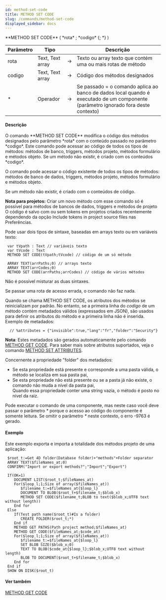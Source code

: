 ```yaml
---
id: method-set-code
title: METHOD SET CODE
slug: /commands/method-set-code
displayed_sidebar: docs
---
```


<!--REF #_command_.METHOD SET CODE.Syntax-->**METHOD SET CODE** ( *rota* ; *codigo* {; *} )<!-- END REF-->
<!--REF #_command_.METHOD SET CODE.Params-->
| Parâmetro | Tipo |  | Descrição |
| --- | --- | --- | --- |
| rota | Text, Text array | &rarr; | Texto ou array texto que contém uma ou mais rotas de método |
| codigo | Text, Text array | &rarr; | Código dos métodos designados |
| * | Operador | &rarr; | Se passado = o comando aplica ao banco de dados local quando é executado de um componente (parâmetro ignorado fora deste contexto) |

<!-- END REF-->

#### Descrição 

<!--REF #_command_.METHOD SET CODE.Summary-->O comando **METHOD SET CODE** modifica o código dos métodos designados pelo parâmetro *rota* com o conteúdo passado no parâmetro *codigo*.<!-- END REF--> Este comando pode acessar ao código de todos os tipos de métodos: métodos de banco, triggers, métodos projeto, métodos formulário e métodos objeto. Se um método não existir, é criado com os conteúdos *codigo*.

O comando pode acessar o código existente de todos os tipos de métodos: métodos de banco de dados, triggers, métodos projeto, métodos formulário e métodos objeto.  
  
Se um método não existir, é criado com o conteúdos de código.

**Nota para projetos:** 
Criar um novo método com esse comando só é possível para métodos de bancos de dados, triggers e métodos de projeto  
O código é salvo com ou sem tokens em projetos criados recentemente dependendo da opção Include tokens in project source files nas Preferências.

Pode usar dois tipos de sintaxe, baseadas em arrays texto ou em variáveis texto:

```4d
 var tVpath : Text // variáveis texto
 var tVcode : Text
 METHOD SET CODE(tVpath;tVcode) // código de um só método
```

```4d
 ARRAY TEXT(arrPaths;0) // arrays texto
 ARRAY TEXT(arrCodes;0)
 METHOD SET CODE(arrPaths;arrCodes) // código de vários métodos
```

Não é possível misturar as duas sintaxes.

Se passar uma rota de acesso errada, o comando não faz nada.

Quando se chama METHOD SET CODE, os atributos dos métodos se reinicializam por padrão. No entanto, se a primeira linha do *codigo* de um método contém metadados válidos (expressados em JSON), são usados para definir os atributos do método e a primeira linha não é inserida. Exemplo de metadados:

```4d
  // %attributes = {"invisible":true,"lang":"fr","folder":"Security"}
```

**Nota**: Estes metadados são gerados automaticamente pelo comando [METHOD GET CODE](method-get-code.md). Para saber mais sobre atributos suportados, veja o comando [METHOD SET ATTRIBUTES](method-set-attributes.md).

Concernente a propriedade "folder" dos metadados:

* Se esta propriedade está presente e corresponde a uma pasta válida, o método se localiza em sua pasta pai,
* Se esta propriedade não está presente ou se a pasta já não existe, o comando não muda a nível da pasta pai,  
Quando essa propriedade conter uma string vazia, o método é posto no nível da raiz.

Pode executar o comando de uma componente, mas neste caso você deve passar o parâmetro *\** porque o acesso ao código do componente é somente leitura. Se omitir o parâmetro *\** neste contexto, o erro -9763 é gerado.

#### Exemplo 

Este exemplo exporta e importa a totalidade dos métodos projeto de uma aplicação:

```4d
 $root_t:=Get 4D folder(Database folder)+"methods"+Folder separator
 ARRAY TEXT($fileNames_at;0)
 CONFIRM("Import or export methods?";"Import";"Export")
 
 If(OK=1)
    DOCUMENT LIST($root_t;$fileNames_at)
    For($loop_l;1;Size of array($fileNames_at))
       $filename_t:=$fileNames_at{$loop_l}
       DOCUMENT TO BLOB($root_t+$filename_t;$blob_x)
       METHOD SET CODE($filename_t;BLOB to text($blob_x;UTF8 text without length))
    End for
 Else
    If(Test path name($root_t)#Is a folder)
       CREATE FOLDER($root_t;*)
    End if
    METHOD GET PATHS(Path project method;$fileNames_at)
    METHOD GET CODE($fileNames_at;$code_at)
    For($loop_l;1;Size of array($fileNames_at))
       $filename_t:=$fileNames_at{$loop_l}
       SET BLOB SIZE($blob_x;0)
       TEXT TO BLOB($code_at{$loop_l};$blob_x;UTF8 text without length)
       BLOB TO DOCUMENT($root_t+$filename_t;$blob_x)
    End for
 End if
 SHOW ON DISK($root_t)
```

#### Ver também 

[METHOD GET CODE](method-get-code.md)  